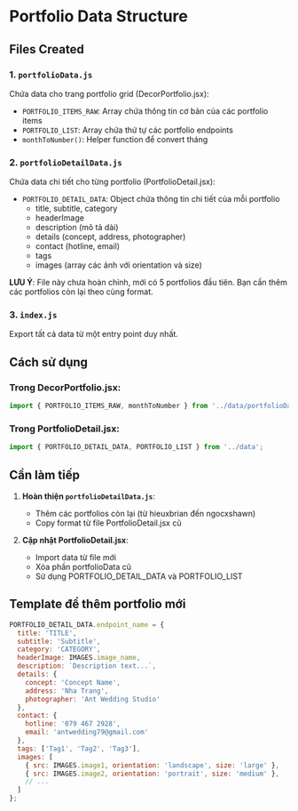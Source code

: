 # Portfolio Data Structure

## Files Created

### 1. `portfolioData.js`
Chứa data cho trang portfolio grid (DecorPortfolio.jsx):
- `PORTFOLIO_ITEMS_RAW`: Array chứa thông tin cơ bản của các portfolio items
- `PORTFOLIO_LIST`: Array chứa thứ tự các portfolio endpoints
- `monthToNumber()`: Helper function để convert tháng

### 2. `portfolioDetailData.js`
Chứa data chi tiết cho từng portfolio (PortfolioDetail.jsx):
- `PORTFOLIO_DETAIL_DATA`: Object chứa thông tin chi tiết của mỗi portfolio
  - title, subtitle, category
  - headerImage
  - description (mô tả dài)
  - details (concept, address, photographer)
  - contact (hotline, email)
  - tags
  - images (array các ảnh với orientation và size)

**LƯU Ý**: File này chưa hoàn chỉnh, mới có 5 portfolios đầu tiên. Bạn cần thêm các portfolios còn lại theo cùng format.

### 3. `index.js`
Export tất cả data từ một entry point duy nhất.

## Cách sử dụng

### Trong DecorPortfolio.jsx:
```javascript
import { PORTFOLIO_ITEMS_RAW, monthToNumber } from '../data/portfolioData';
```

### Trong PortfolioDetail.jsx:
```javascript
import { PORTFOLIO_DETAIL_DATA, PORTFOLIO_LIST } from '../data';
```

## Cần làm tiếp

1. **Hoàn thiện `portfolioDetailData.js`**: 
   - Thêm các portfolios còn lại (từ hieuxbrian đến ngocxshawn)
   - Copy format từ file PortfolioDetail.jsx cũ

2. **Cập nhật PortfolioDetail.jsx**:
   - Import data từ file mới
   - Xóa phần portfolioData cũ
   - Sử dụng PORTFOLIO_DETAIL_DATA và PORTFOLIO_LIST

## Template để thêm portfolio mới

```javascript
PORTFOLIO_DETAIL_DATA.endpoint_name = {
  title: 'TITLE',
  subtitle: 'Subtitle',
  category: 'CATEGORY',
  headerImage: IMAGES.image_name,
  description: `Description text...`,
  details: {
    concept: 'Concept Name',
    address: 'Nha Trang',
    photographer: 'Ant Wedding Studio'
  },
  contact: {
    hotline: '079 467 2928',
    email: 'antwedding79@gmail.com'
  },
  tags: ['Tag1', 'Tag2', 'Tag3'],
  images: [
    { src: IMAGES.image1, orientation: 'landscape', size: 'large' },
    { src: IMAGES.image2, orientation: 'portrait', size: 'medium' },
    // ...
  ]
};
```
